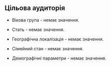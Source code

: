 ## Цільова аудиторія

- Вікова група - немає значення.

- Стать - немає значення.

- Географічна локалізація - немає значення.

- Сімейний стан - немає значення.

- Демографічні параметри - немає значення.
